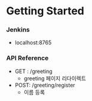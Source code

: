 # Getting Started

### Jenkins
- localhost:8765

### API Reference

- GET : /greeting
  - greeting 페이지 리다이렉트
- POST: /greeting/register
  - 이름 등록

